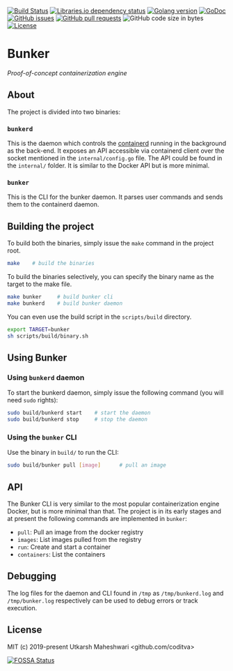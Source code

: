 [![Build Status](https://img.shields.io/travis/com/coditva/bunker.svg?logo=travis&style=for-the-badge)](https://travis-ci.com/coditva/bunker)
[![Libraries.io dependency status](https://img.shields.io/librariesio/github/coditva/bunker.svg?style=for-the-badge)](https://libraries.io/github/coditva/bunker)
[![Golang version](https://img.shields.io/badge/Golang-1.12-lightgrey.svg?style=for-the-badge)](https://golang.org/project)
[![GoDoc](https://img.shields.io/badge/GoDoc-Reference-blue.svg?style=for-the-badge)](https://godoc.org/github.com/coditva/bunker/internal)
[![GitHub issues](https://img.shields.io/github/issues/coditva/bunker.svg?logo=github&style=for-the-badge)](https://github.com/coditva/bunker/issues)
[![GitHub pull requests](https://img.shields.io/github/issues-pr/coditva/bunker.svg?logo=github&style=for-the-badge)](https://github.com/coditva/bunker/pulls)
![GitHub code size in bytes](https://img.shields.io/github/languages/code-size/coditva/bunker.svg?style=for-the-badge)
[![License](https://img.shields.io/github/license/coditva/bunker.svg?color=blue&style=for-the-badge)](https://github.com/coditva/bunker/blob/master/LICENSE)

# Bunker
_Proof-of-concept containerization engine_


## About
The project is divided into two binaries:

### `bunkerd`
This is the daemon which controls the
[containerd](https://github.com/containerd/containerd) running in the background
as the back-end. It exposes an API accessible via containerd client over the
socket mentioned in the `internal/config.go` file. The API could be found in the
`internal/` folder.  It is similar to the Docker API but is more minimal.

### `bunker`
This is the CLI for the bunker daemon. It parses user commands and sends them to
the containerd daemon.


## Building the project
To build both the binaries, simply issue the `make` command in the project root.
```bash
make    # build the binaries
```

To build the binaries selectively, you can specify the binary name as the target
to the make file.
```bash
make bunker     # build bunker cli
make bunkerd    # build bunker daemon
```

You can even use the build script in the `scripts/build` directory.
```bash
export TARGET=bunker
sh scripts/build/binary.sh
```


## Using Bunker
### Using `bunkerd` daemon
To start the bunkerd daemon, simply issue the following command (you will need
`sudo` rights):
```bash
sudo build/bunkerd start    # start the daemon
sudo build/bunkerd stop     # stop the daemon
```

### Using the `bunker` CLI
Use the binary in `build/` to run the CLI:
```bash
sudo build/bunker pull [image]      # pull an image
```


## API
The Bunker CLI is very similar to the most popular containerization engine
Docker, but is more minimal than that. The project is in its early stages and
at present the following commands are implemented in `bunker`:
- `pull`: Pull an image from the docker registry
- `images`: List images pulled from the registry
- `run`: Create and start a container
- `containers`: List the containers


## Debugging
The log files for the daemon and CLI found in `/tmp` as `/tmp/bunkerd.log` and
`/tmp/bunker.log` respectively can be used to debug errors or track execution.


## License
MIT (c) 2019-present Utkarsh Maheshwari <github.com/coditva>


[![FOSSA Status](https://app.fossa.io/api/projects/git%2Bgithub.com%2Fcoditva%2Fbunker.svg?type=large)](https://app.fossa.io/projects/git%2Bgithub.com%2Fcoditva%2Fbunker?ref=badge_large)
